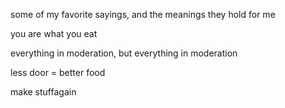 some of my favorite sayings, and the meanings they hold for me

you are what you eat

everything in moderation, but everything in moderation

less door = better food

make stuffagain

